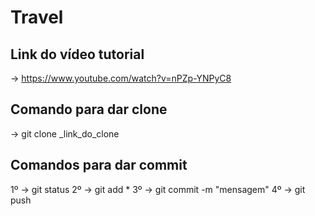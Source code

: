 # Travel

## Link do vídeo tutorial
→ https://www.youtube.com/watch?v=nPZp-YNPyC8

## Comando para dar clone
→ git clone _link_do_clone

## Comandos para dar commit
1º → git status 
2º → git add *
3º → git commit -m "mensagem" 
4º → git push
